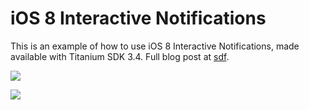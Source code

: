 # iOS 8 Interactive Notifications

This is an example of how to use iOS 8 Interactive Notifications, made available with Titanium SDK 3.4.  Full blog post at [sdf](sdf).

![](https://s3.amazonaws.com/www.appcelerator.com.images/device_in_use.png)

![](https://s3.amazonaws.com/www.appcelerator.com.images/device_locked.png)